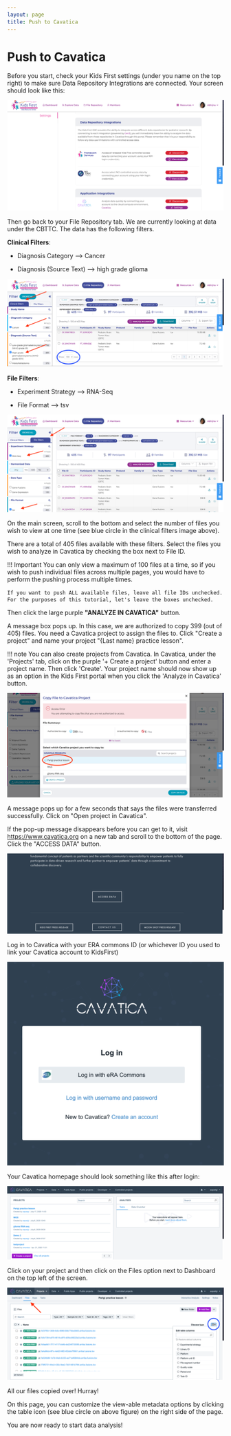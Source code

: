```yaml
---
layout: page
title: Push to Cavatica
---
```


Push to Cavatica
================

Before you start, check your Kids First settings (under you name on the top right) to make sure Data Repository Integrations are connected. Your screen should look like this:

[![](../images/kf_settings_10.png)](../images/kf_settings_10.png "KFDRC Portal Settings Page")

Then go back to your File Repository tab. We are currently looking at data under the CBTTC. The data has the following filters.

**Clinical Filters**:

- Diagnosis Category --> Cancer

- Diagnosis (Source Text) --> high grade glioma

[![](../images/Clinical_Filters_11.png)](../images/Clinical_Filters_11.png "Clinical Filters")

**File Filters**:

- Experiment Strategy --> RNA-Seq

- File Format --> tsv

[![](../images/File_Filters_12.png)](../images/File_Filters_12.png "File Filters")

On the main screen, scroll to the bottom and select the number of files you wish to view at one time (see blue circle in the clinical filters image above).

There are a total of 405 files available with these filters. Select the files you wish to analyze in Cavatica by checking the box next to File ID.

!!! Important
    You can only view a maximum of 100 files at a time, so if you wish to push individual files across multiple pages, you would have to perform the pushing process multiple times.

    If you want to push ALL available files, leave all file IDs unchecked. For the purposes of this tutorial, let's leave the boxes unchecked.

Then click the large purple **"ANALYZE IN CAVATICA"** button.

A message box pops up. In this case, we are authorized to copy 399 (out of 405) files. You need a Cavatica project to assign the files to. Click "Create a project" and name your project "{Last name} practice lesson".

!!! note
    You can also create projects from Cavatica. In Cavatica, under the 'Projects' tab, click on the purple '+ Create a project' button and enter a project name. Then click 'Create'. Your project name should now show up as an option in the Kids First portal when you click the 'Analyze in Cavatica' button.

[![](../images/cavatica_project_created_13.png)](../images/cavatica_project_created_13.png "Create a Cavatica Project")

A message pops up for a few seconds that says the files were transferred successfully. Click on "Open project in Cavatica".

If the pop-up message disappears before you can get to it, visit <https://www.cavatica.org> on a new tab and scroll to the bottom of the page. Click the "ACCESS DATA" button.

[![](../images/access_data_14.png)](../images/access_data_14.png "ACCESS DATA")


Log in to Cavatica with your ERA commons ID (or whichever ID you used to link your Cavatica account to KidsFirst)

[![](../images/cavatica_login_15.png)](../images/cavatica_login_15.png "Cavatica Login")

Your Cavatica homepage should look something like this after login:

[![](../images/cavatic_homepage_16.png)](../images/cavatic_homepage_16.png "Cavatica Homepage")

Click on your project and then click on the Files option next to Dashboard on the top left of the screen.

[![](../images/cavatica_metadata_17.png)](../images/cavatica_metadata_17.png "Files in Cavatica")

All our files copied over! Hurray!

On this page, you can customize the view-able metadata options by clicking the table icon (see blue circle on above figure) on the right side of the page.

You are now ready to start data analysis!
